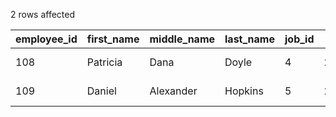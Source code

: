 2 rows affected

| employee_id | first_name | middle_name | last_name | job_id | salary    | birth_date | hire_date  | department_id | manager_id | phone        | street_address     | city   | state_province  | postal_code | country_id |
|-------------|------------|-------------|-----------|--------|-----------|------------|------------|---------------|------------|--------------|--------------------|--------|-----------------|-------------|------------|
| 108         | Patricia   | Dana        | Doyle     | 4      | 288192.00 | 1971-08-14 | 2015-08-06 | 100           | 101        | 515.626.4805 | 286 Santa Rosa Ave | Sydney | New South Wales | 1595        | 2          |
| 109         | Daniel     | Alexander   | Hopkins   | 5      | 216000.00 | 1995-04-15 | 2019-04-27 | 100           | 108        | 515.845.7923 | 8 Collins Ave      | Sydney | New South Wales | 2650        | 2          |
